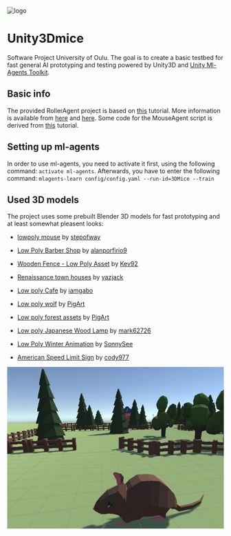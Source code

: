 ![logo](https://upload.wikimedia.org/wikipedia/commons/3/39/Creative-Tail-Animal-mouse.svg)
# Unity3Dmice
Software Project University of Oulu. The goal is to create a basic testbed for fast general AI prototyping and testing powered by Unity3D and [Unity Ml-Agents Toolkit](https://github.com/Unity-Technologies/ml-agents).

## Basic info
The provided RollerAgent project is based on [this](https://github.com/Unity-Technologies/ml-agents/blob/master/docs/Learning-Environment-Create-New.md) tutorial. More information is available from [here](https://github.com/Unity-Technologies/ml-agents/blob/master/docs/Training-ML-Agents.md) and [here](https://github.com/Unity-Technologies/ml-agents/blob/master/docs/Learning-Environment-Examples.md).
Some code for the MouseAgent script is derived from [this](http://www.immersivelimit.com/tutorials/machine-learning-pig-agents-unity) tutorial.

## Setting up ml-agents
In order to use ml-agents, you need to activate it first, using the following command: `activate ml-agents`. Afterwards, you have to enter the following command: `mlagents-learn config/config.yaml --run-id=3DMice --train`

## Used 3D models
The project uses some prebuilt Blender 3D models for fast prototyping and at least somewhat pleasent looks:

- [lowpoly mouse](https://www.blendswap.com/blend/16225) by [stepofway](https://www.blendswap.com/profile/336483)

- [Low Poly Barber Shop](https://www.blendswap.com/blend/21439) by [alanporfirio9](https://www.blendswap.com/profile/799258)

- [Wooden Fence - Low Poly Asset](https://www.blendswap.com/blend/13917) by [Kev92](https://www.blendswap.com/profile/15886)

- [Renaissance town houses](https://www.blendswap.com/blend/4616) by [yazjack](https://www.blendswap.com/profile/484)

- [Low poly Cafe](https://www.blendswap.com/blend/10953) by [iamgabo](https://www.blendswap.com/profile/27340)

- [Low poly wolf](https://www.blendswap.com/blend/11562) by [PigArt](https://www.blendswap.com/profile/45794)

- [Low poly forest assets](https://www.blendswap.com/blend/11274) by [PigArt](https://www.blendswap.com/profile/45794)

- [Low poly Japanese Wood Lamp](https://www.blendswap.com/blend/23634) by [mark62726](https://www.blendswap.com/profile/973163)

- [Low Poly Winter Animation](https://www.blendswap.com/blend/19647) by [SonnySee](https://www.blendswap.com/profile/1440)

- [American Speed Limit Sign](https://www.blendswap.com/blend/23692) by [cody977](https://www.blendswap.com/profile/498405)

![project](3dmice.jpg)
